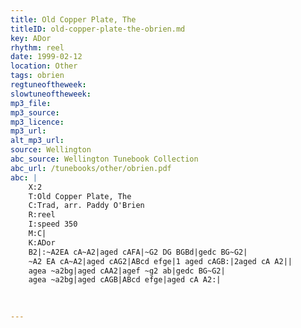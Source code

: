 ```yaml
---
title: Old Copper Plate, The
titleID: old-copper-plate-the-obrien.md
key: ADor
rhythm: reel
date: 1999-02-12
location: Other
tags: obrien
regtuneoftheweek:
slowtuneoftheweek:
mp3_file:
mp3_source:
mp3_licence:
mp3_url:
alt_mp3_url:
source: Wellington
abc_source: Wellington Tunebook Collection
abc_url: /tunebooks/other/obrien.pdf
abc: |
    X:2
    T:Old Copper Plate, The
    C:Trad, arr. Paddy O'Brien
    R:reel
    I:speed 350
    M:C|
    K:ADor
    B2|:~A2EA cA~A2|aged cAFA|~G2 DG BGBd|gedc BG~G2|
    ~A2 EA cA~A2|aged cAG2|ABcd efge|1 aged cAGB:|2aged cA A2||
    agea ~a2bg|aged cAA2|agef ~g2 ab|gedc BG~G2|
    agea ~a2bg|aged cAGB|ABcd efge|aged cA A2:|
    
    

---
```

